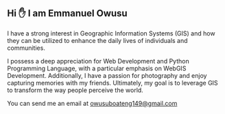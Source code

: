 
## Hi ✋  I am Emmanuel Owusu
I have a strong interest in Geographic Information Systems (GIS) and how they can be utilized to enhance the daily lives of individuals and communities.

I possess a deep appreciation for Web Development and Python Programming Language, with a particular emphasis on WebGIS Development. Additionally, I have a passion for photography and enjoy capturing memories with my friends. Ultimately, my goal is to leverage GIS to transform the way people perceive the world.

You can send me an email at owusuboateng149@gmail.com

